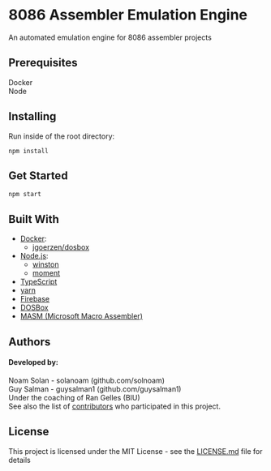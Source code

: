 # 8086 Assembler Emulation Engine

An automated emulation engine for 8086 assembler projects

## Prerequisites

Docker <br/> 
Node

## Installing

Run inside of the root directory:

```
npm install
```

## Get Started

```
npm start
```

## Built With

* [Docker](https://github.com/docker):
    * [jgoerzen/dosbox](https://hub.docker.com/r/jgoerzen/dosbox/)
* [Node.js](https://github.com/nodejs/node):
    * [winston](https://github.com/winstonjs/winston)
    * [moment](https://www.npmjs.com/package/moment)
* [TypeScript](https://github.com/microsoft/TypeScript)
* [yarn](https://github.com/yarnpkg/yarn)
* [Firebase](https://github.com/firebase/)
* [DOSBox](https://www.dosbox.com/)
* [MASM (Microsoft Macro Assembler)](https://www.microsoft.com/en-in/download/details.aspx?id=12654)

## Authors

#### Developed by: <br/>
Noam Solan - solanoam (github.com/solnoam) <br/>
Guy Salman - guysalman1 (github.com/guysalman1) <br/>
Under the coaching of Ran Gelles (BIU) <br/>
See also the list of [contributors](https://github.com/solanoam/assembler-submit-engine/contributors) who participated in this project.

## License

This project is licensed under the MIT License - see the [LICENSE.md](LICENSE.md) file for details
